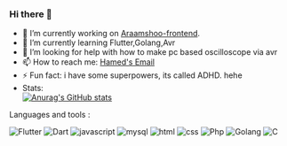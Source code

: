 ### Hi there 👋
- 🔭 I’m currently working on [Araamshoo-frontend](https://github.com/mohammadhprp/araam-sho-frontend).
- 🌱 I’m currently learning Flutter,Golang,Avr
- 🤔 I’m looking for help with how to make pc based oscilloscope via avr
- 📫 How to reach me: [Hamed's Email](Hamed.balanar@gmail.com)
- ⚡ Fun fact: i have some superpowers, its called ADHD. hehe
- Stats: <br />
[![Anurag's GitHub stats](https://github-readme-stats.vercel.app/api?username=Hamedblue1381)](https://github.com/anuraghazra/github-readme-stat) <br />


Languages and tools :<br />

![Flutter](https://img.shields.io/badge/Flutter-%2302569B.svg?style=for-the-badge&logo=Flutter&logoColor=white)
![Dart](https://img.shields.io/badge/dart-%230175C2.svg?style=for-the-badge&logo=dart&logoColor=white)
![javascript](https://img.shields.io/badge/javascript-F7DF1E.svg?&style=for-the-badge&logo=javascript&logoColor=white)
![mysql](https://img.shields.io/badge/mysql-4479A1.svg?&style=for-the-badge&logo=mysql&logoColor=white)
![html](https://img.shields.io/badge/html%20-%23E34F26.svg?&style=for-the-badge&logo=html5&logoColor=white)
![css](https://img.shields.io/badge/css%20-%231572B6.svg?&style=for-the-badge&logo=css3&logoColor=white) 
![Php](https://img.shields.io/badge/PHP-777BB4?style=for-the-badge&logo=php&logoColor=white)
![Golang](https://img.shields.io/badge/Go-00ADD8?style=for-the-badge&logo=go&logoColor=white)
![C](https://img.shields.io/badge/C-00599C?style=for-the-badge&logo=c&logoColor=white)
 <!--
- Languages and Tools : <br />
 [![Top Langs](https://github-readme-stats.vercel.app/api/top-langs/?username=Hamedblue1381&layout=compact)](https://github.com/Hamedblue1381/github-readme-stats)
-->

<!--
**Hamedblue1381/Hamedblue1381** is a ✨ _special_ ✨ repository because its `README.md` (this file) appears on your GitHub profile.

Here are some ideas to get you started:

- 🔭 I’m currently working on Araamshoo-frontend
- 🌱 I’m currently learning Flutter,Golang,Avr
- 👯 I’m looking to collaborate on ...
- 🤔 I’m looking for help with how to make pc based oscilloscope via avr
- 💬 Ask me about ...
- 📫 How to reach me: Hamed.balanar@gmail.com
- 😄 Pronouns: He/Him
- ⚡ Fun fact: i have some superpowers, its called ADHD. hehe
-->
